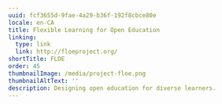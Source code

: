 ```yaml
---
uuid: fcf3655d-9fae-4a29-b36f-192f8cbce80e
locale: en-CA
title: Flexible Learning for Open Education
linking:
  type: link
  link: http://floeproject.org/
shortTitle: FLOE
order: 45
thumbnailImage: /media/project-floe.png
thumbnailAltText: ''
description: Designing open education for diverse learners.
---
```

